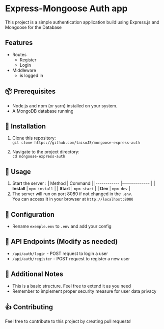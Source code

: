 # Express-Mongoose Auth app
This project is a simple authentication application build using Express.js and Mongoose for the Database

## Features
- Routes
    - Register
    - Login
- Middleware
    - is logged in

## 📦 Prerequisites
- Node.js and npm (or yarn) installed on your system.
- A MongoDB database running

## 💾 Installation
1. Clone this repository:\
    `git clone https://github.com/laisoJS/mongoose-express-auth`

2. Navigate to the project directory:\
    `cd mongoose-express-auth`

## 🔨 Usage
1. Start the server :
    | Method      | Command       |
    |------------ |-------------- |
    | **Install** | `npm install` |
    | **Start**   | `npm start`   |
    | **Dev**     | `npm dev`     |
2. The server will run on port 8080 if not changed in the `.env`.\
   You can access it in your browser at `http://localhost:8080`

## 🔧 Configuration
- Rename `exemple.env` to `.env` and add your config

## 🔗 API Endpoints (Modify as needed)
- `/api/auth/login` - POST request to login a user
- `/api/auth/register` - POST request to register a new user

## 📔 Additional Notes
- This is a basic structure. Feel free to extend it as you need
- Remember to implement proper security measure for user data privacy

## 👍 Contributing
Feel free to contribute to this project by creating pull requests!
